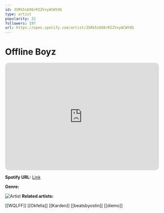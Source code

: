 ```yaml
---
id: 3SRk5s6X6rRIZVvyACWYdG
type: artist
popularity: 22
followers: 197
url: https://open.spotify.com/artist/3SRk5s6X6rRIZVvyACWYdG
---
```

# Offline Boyz

<iframe style="border-radius:12px" src="https://open.spotify.com/embed/artist/3SRk5s6X6rRIZVvyACWYdG" width="100%" height="352" frameBorder="0" allowfullscreen="" allow="autoplay; clipboard-write; encrypted-media; fullscreen; picture-in-picture" loading="lazy"></iframe>

**Spotify URL:** [Link](https://open.spotify.com/artist/3SRk5s6X6rRIZVvyACWYdG)

**Genre:** 

![Artist](https://i.scdn.co/image/ab6761610000e5ebc027bc6b22039aef10a6609b)
**Related artists:**

[[WQLFF]]
[[Okfella]]
[[Karden]]
[[beatsbyostin]]
[[diemo]]

